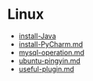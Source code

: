Linux
===

- [install-Java](install-Java.md)
- [install-PyCharm.md](install-PyCharm.md) 
- [mysql-operation.md](mysql-operation.md) 
- [ubuntu-pingyin.md](ubuntu-pingyin.md) 
- [useful-plugin.md](useful-plugin.md)

